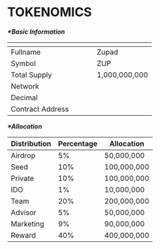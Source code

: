 # TOKENOMICS

_**\*Basic Information**_

<table data-header-hidden><thead><tr><th width="180"></th><th></th></tr></thead><tbody><tr><td>Fullname</td><td>Zupad</td></tr><tr><td>Symbol</td><td>ZUP</td></tr><tr><td>Total Supply</td><td>1,000,000,000</td></tr><tr><td>Network</td><td></td></tr><tr><td>Decimal</td><td></td></tr><tr><td>Contract Address</td><td></td></tr></tbody></table>

_**\*Allocation**_

| Distribution | Percentage | Allocation  |
| ------------ | ---------- | ----------- |
| Airdrop      | 5%         | 50,000,000  |
| Seed         | 10%        | 100,000,000 |
| Private      | 10%        | 100,000,000 |
| IDO          | 1%         | 10,000,000  |
| Team         | 20%        | 200,000,000 |
| Advisor      | 5%         | 50,000,000  |
| Marketing    | 9%         | 90,000,000  |
| Reward       | 40%        | 400,000,000 |
